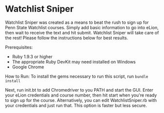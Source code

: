 Watchlist Sniper
================

Watchlist Sniper was created as a means to beat the rush to sign up for Penn State Watchlist courses.  Simply add basic information to go into eLion, then wait to receive the text and hit submit.  Watchlist Sniper will take care of the rest!  Please follow the instructions below for best results.

Prerequisites:
<ul>
<li>Ruby 1.9.3 or higher</li>
<li>The appropriate Ruby DevKit may need installed on Windows</li>
<li>Google Chrome</li>
</ul>

How to Run:
To install the gems necessary to run this script, run
```bundle install```

Next, run init.bt to add Chromedriver to you PATH and start the GUI.  Enter your eLion credentials and course number, then hit start when you're ready to sign up for the course.  Alternatively, you can edit WatchlistSniper.rb with your credentials and just run that. This option is faster but less secure.
